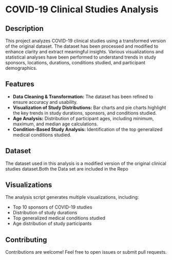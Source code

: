 # COVID-19 Clinical Studies Analysis

## Description
This project analyzes COVID-19 clinical studies using a transformed version of the original dataset. The dataset has been processed and modified to enhance clarity and extract meaningful insights. Various visualizations and statistical analyses have been performed to understand trends in study sponsors, locations, durations, conditions studied, and participant demographics.

## Features
- **Data Cleaning & Transformation:** The dataset has been refined to ensure accuracy and usability.
- **Visualization of Study Distributions:** Bar charts and pie charts highlight the key trends in study durations, sponsors, and conditions studied.
- **Age Analysis:** Distribution of participant ages, including minimum, maximum, and median age calculations.
- **Condition-Based Study Analysis:** Identification of the top generalized medical conditions studied.

## Dataset
The dataset used in this analysis is a modified version of the original clinical studies dataset.Both the Data set are included in the Repo


## Visualizations
The analysis script generates multiple visualizations, including:
- Top 10 sponsors of COVID-19 studies
- Distribution of study durations
- Top generalized medical conditions studied
- Age distribution of study participants

## Contributing
Contributions are welcome! Feel free to open issues or submit pull requests.
